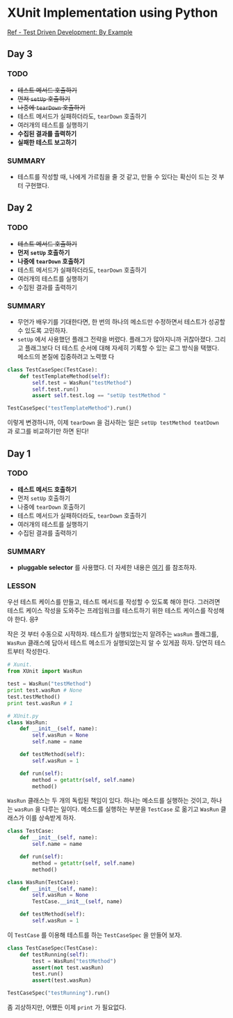 # XUnit Implementation using Python

[Ref - Test Driven Development: By Example](http://www.amazon.com/Test-Driven-Development-Kent-Beck/dp/0321146530/ref=sr_1_1?s=books&ie=UTF8&qid=1430807061&sr=1-1&keywords=test+driven+development+by+example+in+Books)


## Day 3

### TODO

- ~~테스트 메서드 호출하기~~
- ~~먼저 `setUp` 호출하기~~
- ~~나중에 `tearDown` 호출하기~~
- 테스트 메서드가 실패하더라도, `tearDown` 호출하기
- 여러개의 테스트를 실행하기
- **수집된 결과를 출력하기**
- **실패한 테스트 보고하기**

### SUMMARY

- 테스트를 작성할 때, 나에게 가르침을 줄 것 같고, 만들 수 있다는 확신이 드는 것 부터 구현했다.


## Day 2

### TODO

- ~~테스트 메서드 호출하기~~
- **먼저 `setUp` 호출하기**
- **나중에 `tearDown` 호출하기**
- 테스트 메서드가 실패하더라도, `tearDown` 호출하기
- 여러개의 테스트를 실행하기
- 수집된 결과를 출력하기

### SUMMARY

- 무언가 배우기를 기대한다면, 한 번의 하나의 메소드만 수정하면서 테스트가 성공할 수 있도록 고민하자.
- `setUp` 에서 사용했던 플래그 전략을 버렸다. 플래그가 많아지니까 귀찮아졌다. 그리고 플래그보다 
더 테스트 순서에 대해 자세히 기록할 수 있는 로그 방식을 택했다. 메소드의 본질에 집중하려고 노력했
다

```python
class TestCaseSpec(TestCase):
    def testTemplateMethod(self):
        self.test = WasRun("testMethod")
        self.test.run()
        assert self.test.log == "setUp testMethod "

TestCaseSpec("testTemplateMethod").run()
```

이렇게 변경하니까, 이제 `tearDown` 을 검사하는 일은 `setUp testMethod teatDown ` 과 로그를 비교하기만 하면 된다!


## Day 1

### TODO

- **테스트 메서드 호출하기**
- 먼저 `setUp` 호출하기
- 나중에 `tearDown` 호출하기
- 테스트 메서드가 실패하더라도, `tearDown` 호출하기
- 여러개의 테스트를 실행하기
- 수집된 결과를 출력하기

### SUMMARY

- **pluggable selector** 를 사용했다. 더 자세한 내용은 [여기](http://junit.sourceforge.net/doc/cookstour/cookstour.htm) 를 참조하자.


### LESSON

우선 테스트 케이스를 만들고, 테스트 메서드를 작성할 수 있도록 해야 한다. 그러려면 테스트 케이스 작성을 도와주는 프레임워크를 테스트하기 위한 테스트 케이스를 작성해야 한다. ~~응?~~

작은 것 부터 수동으로 시작하자. 테스트가 실행되었는지 알려주는 `wasRun` 플래그를, `WasRun` 클래스에 담아서 테스트 메소드가 실행되었는지 알 수 있게끔 하자. 당연히 테스트부터 작성한다.

```python
# Xunit.
from XUnit import WasRun

test = WasRun("testMethod")
print test.wasRun # None
test.testMethod()
print test.wasRun # 1

# XUnit.py
class WasRun:
    def __init__(self, name):
        self.wasRun = None
        self.name = name

    def testMethod(self):
        self.wasRun = 1

    def run(self):
        method = getattr(self, self.name)
        method()

```

`WasRun` 클래스는 두 개의 독립된 책임이 있다. 하나는 메소드를 실행하는 것이고, 하나는 `wasRun` 을 다루는 일이다. 
메소드를 실행하는 부분을 `TestCase` 로 옮기고 `WasRun` 클래스가 이를 상속받게 하자.

```python
class TestCase:
    def __init__(self, name):
        self.name = name

    def run(self):
        method = getattr(self, self.name)
        method()

class WasRun(TestCase):
    def __init__(self, name):
        self.wasRun = None
        TestCase.__init__(self, name)

    def testMethod(self):
        self.wasRun = 1
 ```
 
이 `TestCase` 를 이용해 테스트를 하는 `TestCaseSpec` 을 만들어 보자.

```python
class TestCaseSpec(TestCase):
    def testRunning(self):
        test = WasRun("testMethod")
        assert(not test.wasRun)
        test.run()
        assert(test.wasRun)

TestCaseSpec("testRunning").run()
```

좀 괴상하지만, 어쨌든 이제 `print` 가 필요없다.

  

